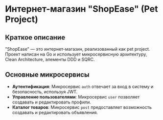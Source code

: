 # Интернет-магазин "ShopEase" (Pet Project)

## Краткое описание

"ShopEase" — это интернет-магазин, реализованный как pet project. Проект написан на Go и использует микросервисную архитектуру, Clean Architecture, элементы DDD и SQRC.

## Основные микросервисы

- **Аутентификация**: Микросервис `auth` отвечает за вход в систему и безопасность, используя JWT.
- **Управление пользователями**: Микросервис `user` позволяет создавать и редактировать профили.
- **Каталог товаров**: Микросервис `post` предоставляет возможность создавать и редактировать объявления.

